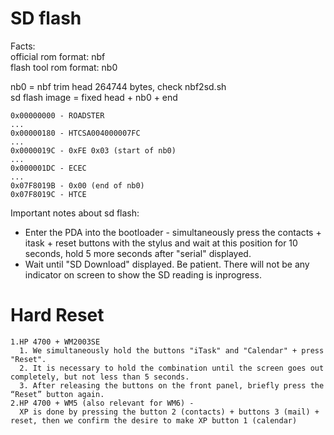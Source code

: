 # SD flash
Facts:  
official rom format: nbf  
flash tool rom format: nb0  
  
nb0 = nbf trim head 264744 bytes, check nbf2sd.sh  
sd flash image = fixed head + nb0 + end
```
0x00000000 - ROADSTER
...
0x00000180 - HTCSA004000007FC
...
0x0000019C - 0xFE 0x03 (start of nb0)
...
0x000001DC - ECEC
...
0x07F8019B - 0x00 (end of nb0)
0x07F8019C - HTCE
```

Important notes about sd flash:
- Enter the PDA into the bootloader - simultaneously press the contacts + itask + reset buttons with the stylus and wait at this position for 10 seconds, hold 5 more seconds after "serial" displayed.
- Wait until "SD Download" displayed. Be patient. There will not be any indicator on screen to show the SD reading is inprogress.

# Hard Reset
```
1.HP 4700 + WM2003SE
  1. We simultaneously hold the buttons "iTask" and "Calendar" + press "Reset".
  2. It is necessary to hold the combination until the screen goes out completely, but not less than 5 seconds.
  3. After releasing the buttons on the front panel, briefly press the “Reset” button again.
2.HP 4700 + WM5 (also relevant for WM6) -
  XP is done by pressing the button 2 (contacts) + buttons 3 (mail) + reset, then we confirm the desire to make XP button 1 (calendar)
```